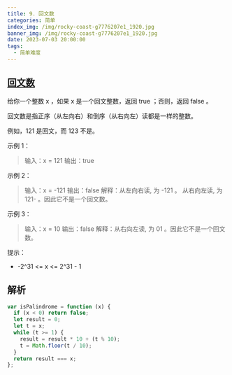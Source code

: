 ```yaml
---
title: 9. 回文数
categories: 简单
index_img: /img/rocky-coast-g7776207e1_1920.jpg
banner_img: /img/rocky-coast-g7776207e1_1920.jpg
date: 2023-07-03 20:00:00
tags:
  - 简单难度
---
```


## [回文数](https://leetcode.cn/problems/palindrome-number/)

给你一个整数 x ，如果 x 是一个回文整数，返回 true ；否则，返回 false 。

回文数是指正序（从左向右）和倒序（从右向左）读都是一样的整数。

例如，121 是回文，而 123 不是。

<!-- more -->

示例 1：

> 输入：x = 121
> 输出：true

示例 2：

> 输入：x = -121
> 输出：false
> 解释：从左向右读, 为 -121 。 从右向左读, 为 121- 。因此它不是一个回文数。

示例 3：

> 输入：x = 10
> 输出：false
> 解释：从右向左读, 为 01 。因此它不是一个回文数。

提示：

- -2^31 <= x <= 2^31 - 1

## 解析

```javascript
var isPalindrome = function (x) {
  if (x < 0) return false;
  let result = 0;
  let t = x;
  while (t >= 1) {
    result = result * 10 + (t % 10);
    t = Math.floor(t / 10);
  }
  return result === x;
};
```
